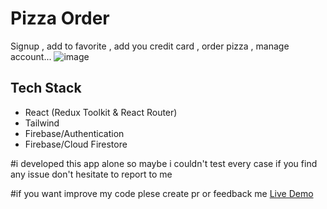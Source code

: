 # Pizza Order
Signup , add to favorite , add you credit card , order pizza , manage account...
![image](https://github.com/emirhanyagci/PizzaOrder/assets/66957950/0f76909e-96e8-495c-acae-4f0a92b4553c)

## Tech Stack
- React (Redux Toolkit & React Router)
- Tailwind
- Firebase/Authentication
- Firebase/Cloud Firestore

#i developed this app alone so maybe i couldn't test every case if you find any issue don't hesitate to report to me

#if you want improve my code plese create pr or feedback me
[Live Demo](https://pizza-order-emirhanyagci.vercel.app/)
